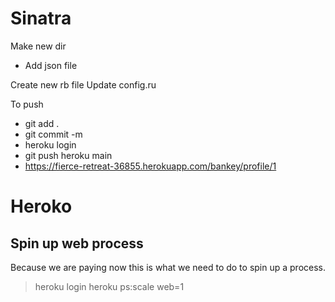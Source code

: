# Sinatra

Make new dir
 - Add json file

Create new rb file
Update config.ru

To push

- git add .
- git commit -m 
- heroku login
- git push heroku main
- https://fierce-retreat-36855.herokuapp.com/bankey/profile/1

# Heroko

## Spin up web process

Because we are paying now this is what we need to do to spin up a process.

> heroku login
> heroku ps:scale web=1